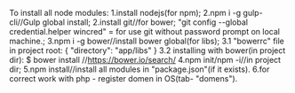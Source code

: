 To install all node modules:
1.install nodejs(for npm);
2.npm i -g gulp-cli//Gulp global install;
2.install git//for bower; "git config --global credential.helper wincred" = for use git without password prompt on local machine.;
3.npm i -g bower//install bower global(for libs);
      3.1 "bowerrc" file in project root:
          {
           "directory": "app/libs"
           }
      3.2 installing with bower(in project dir):
          $ bower install <package>//https://bower.io/search/
4.npm init/npm -i//in project dir;
5.npm install//install all modules in "package.json"(if it exists).
6.for correct work with php - register domen in OS(tab- "domens").